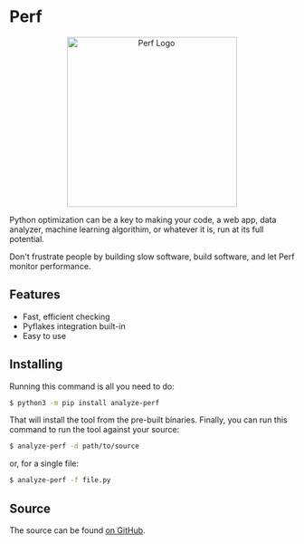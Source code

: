 # Perf

<div align="center">
    <img src="/assets/images/Perf_logo.png" width=300 height=300 alt="Perf Logo" />
</div>

Python optimization can be a key to making your code, a web app, data analyzer, machine learning algorithim, or whatever it is, run at its full potential.

Don't frustrate people by building slow software, build software, and let Perf monitor performance.

## Features

* Fast, efficient checking
* Pyflakes integration built-in
* Easy to use

## Installing

Running this command is all you need to do:

```bash
$ python3 -m pip install analyze-perf
```

That will install the tool from the pre-built binaries.
Finally, you can run this command to run the tool against your source:

```bash
$ analyze-perf -d path/to/source
```

or, for a single file:

```bash
$ analyze-perf -f file.py
```

## Source

The source can be found [on GitHub](https://github.com/RDIL/Perf).
